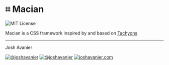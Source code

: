 # &#8983; Macian
![MIT License](https://joshavanier.github.io/badges/mit.svg)

Macian is a CSS framework inspired by and based on [Tachyons](https://tachyons.io/)

---
Josh Avanier

[![@joshavanier](https://joshavanier.github.io/badges/github.svg)](https://github.com/joshavanier)
[![@joshavanier](https://joshavanier.github.io/badges/twitter.svg)](https://twitter.com/joshavanier)
[![joshavanier.com](https://joshavanier.github.io/badges/website.svg)](https://joshavanier.com)
